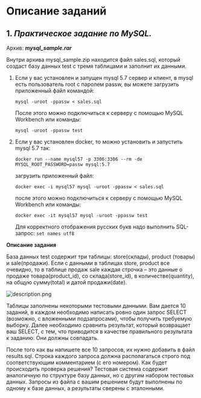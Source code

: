 # Описание заданий

## 1. **_Практическое задание по MySQL._**

Архив: **_mysql_sample.rar_**

Внутри архива mysql_sample.zip находится файл sales.sql, который создаст базу данных test с тремя таблицами и заполнит
их данными.

1. Если у вас установлен и запущен mysql 5.7 сервер и клиент, в mysql есть пользователь root с паролем passw, вы
   можете загрузить приложенный файл командой:

   ```mysql -uroot -ppassw < sales.sql```

   После этого можно подключиться к серверу с помощью MySQL Workbench или команды:

   ```mysql -uroot -ppassw test```
2. Если у вас установлен docker, то можно установить и запустить mysql 5.7 так:

   ```docker run --name mysql57 -p 3306:3306 --rm -de MYSQL_ROOT_PASSWORD=passw mysql:5.7```

   загрузить приложенный файл:

   ```docker exec -i mysql57 mysql -uroot -ppassw < sales.sql```

   после этого можно подключиться к серверу с помощью MySQL Workbench или команды:

   ```docker exec -it mysql57 mysql -uroot -ppassw test```

   Для корректного отображения русских букв надо выполнить SQL-запрос: ```set names utf8```

**Описание задания**

База данных test содержит три таблицы: store(склады), product (товары) и sale(продажи). Если с данными в таблицах store,
product все очевидно, то в таблице продаж sale каждая строчка – это данные о продаже товара(product_id), со
склада(store_id), в количестве(quantity), на общую сумму(total) и датой продажи(date).

![description.png](./assets/description.png)

Таблицы заполнены некоторыми тестовыми данными. Вам дается 10 заданий, в каждом необходимо написать ровно один запрос
SELECT (возможно, с вложенными подзапросами), чтобы получить требуемую выборку. Далее необходимо сравнить результат,
который возвращает ваш SELECT, с тем, что приводится в качестве правильного результата к заданию. Они должны совпадать.

После того как вы напишете все 10 запросов, их нужно добавить в  файл results.sql. Строка каждого запроса должна
располагаться строго под соответствующим комментарием (с его номером). Как будет происходить проверка решения?
Тестовая система содержит аналогичную по структуре базу данных, но с другим набором тестовых данных. Запросы из файла с
вашим решением будут выполнены по одному к базе данных, а результаты сверены с эталонными.
